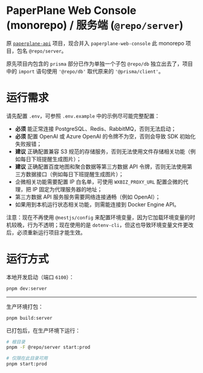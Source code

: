 # PaperPlane Web Console (monorepo) / 服务端 (`@repo/server`)

原 [`paperplane-api`](https://git.paperplane.cc/jia-niang/paperplane-api) 项目，现合并入 `paperplane-web-console` 此 monorepo 项目，包名 `@repo/server`。

原先项目内包含的 `prisma` 部分已作为单独一个子包 `@repo/db` 独立出去了，项目中的 `import` 语句使用 `'@repo/db'` 取代原来的 `'@prisma/client'`。

# 运行需求

请先配置 `.env`，可参照 `.env.example` 中的示例尽可能完整配置：

- **必须** 能正常连接 PostgreSQL、Redis、RabbitMQ，否则无法启动；
- **必须** 配置 OpenAI 或 Azure OpenAI 的令牌不为空，否则会导致 SDK 初始化失败报错；
- **建议** 正确配置兼容 S3 规范的存储服务，否则无法使用文件存储相关功能（例如每日下班提醒生成图片）；
- **建议** 正确配置百度地图和聚合数据等第三方数据 API 令牌，否则无法使用第三方数据接口（例如每日下班提醒生成图片）；
- 企微相关功能需要配置 IP 白名单，可使用 `WXBIZ_PROXY_URL` 配置企微的代理，把 IP 固定为代理服务器的地址；
- 第三方数据 API 服务服务需要网络连接通畅（例如 OpenAI）；
- 如果用到本机运行状态相关功能，则需能连接到 Docker Engine API。

注意：现在不再使用 `@nestjs/config` 来配置环境变量，因为它加载环境变量的时机较晚，行为不透明；现在使用的是 `dotenv-cli`，但这也导致环境变量文件更改后，必须重新运行项目才能生效。

# 运行方式

本地开发启动（端口 `6100`）：

```bash
pnpm dev:server
```

---

生产环境打包：

```bash
pnpm build:server
```

已打包后，在生产环境下运行：

```bash
# 根目录
pnpm -F @repo/server start:prod

# 仅限在此目录可用
pnpm start:prod
```
